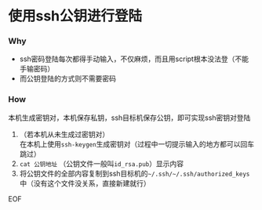 # 使用ssh公钥进行登陆  
### Why  
- ssh密码登陆每次都得手动输入，不仅麻烦，而且用script根本没法登（不能手输密码）  
- 而公钥登陆的方式则不需要密码  
### How  
本机生成密钥对，本机保存私钥，ssh目标机保存公钥，即可实现ssh密钥对登陆  
1. （若本机从未生成过密钥对）  
    在本机上使用`ssh-keygen`生成密钥对（过程中一切提示输入的地方都可以回车跳过）  
2. `cat 公钥地址` （公钥文件一般叫`id_rsa.pub`）显示内容  
3. 将公钥文件的全部内容复制到ssh目标机的`~/.ssh/~/.ssh/authorized_keys`中（没有这个文件没关系，直接新建就行）  


EOF
